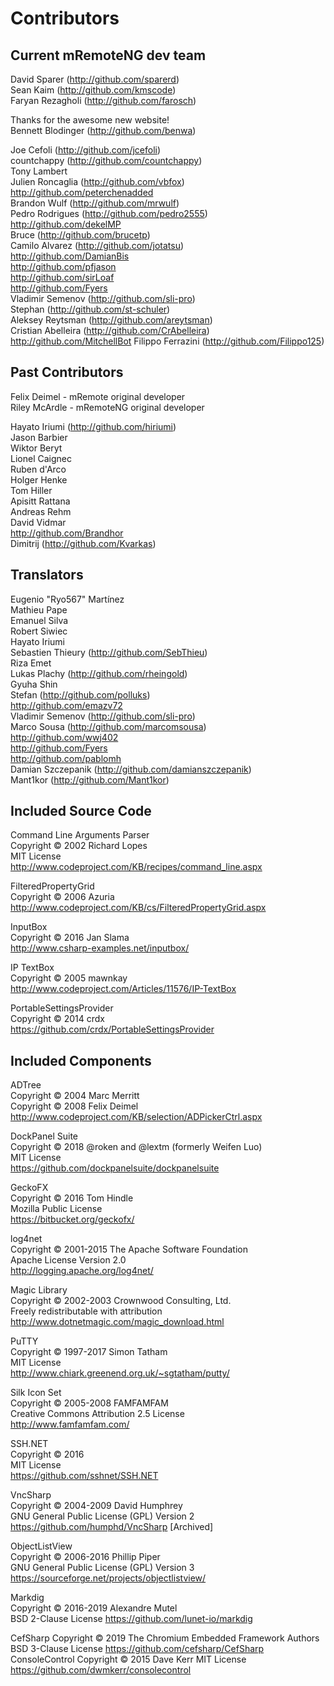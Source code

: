 # Contributors
## Current mRemoteNG dev team
David Sparer (http://github.com/sparerd)  
Sean Kaim (http://github.com/kmscode)  
Faryan Rezagholi (http://github.com/farosch)  

Thanks for the awesome new website!  
Bennett Blodinger (http://github.com/benwa)

Joe Cefoli (http://github.com/jcefoli)  
countchappy (http://github.com/countchappy)  
Tony Lambert  
Julien Roncaglia (http://github.com/vbfox)  
http://github.com/peterchenadded  
Brandon Wulf (http://github.com/mrwulf)  
Pedro Rodrigues (http://github.com/pedro2555)  
http://github.com/dekelMP  
Bruce (http://github.com/brucetp)  
Camilo Alvarez (http://github.com/jotatsu)  
http://github.com/DamianBis  
http://github.com/pfjason  
http://github.com/sirLoaf  
http://github.com/Fyers  
Vladimir Semenov (http://github.com/sli-pro)  
Stephan (http://github.com/st-schuler)  
Aleksey Reytsman (http://github.com/areytsman)  
Cristian Abelleira (http://github.com/CrAbelleira)  
http://github.com/MitchellBot
Filippo Ferrazini (http://github.com/Filippo125)

## Past Contributors
Felix Deimel - mRemote original developer  
Riley McArdle - mRemoteNG original developer  

Hayato Iriumi (http://github.com/hiriumi)  
Jason Barbier  
Wiktor Beryt  
Lionel Caignec  
Ruben d'Arco  
Holger Henke  
Tom Hiller  
Apisitt Rattana  
Andreas Rehm  
David Vidmar  
http://github.com/Brandhor  
Dimitrij (http://github.com/Kvarkas)  

## Translators
Eugenio "Ryo567" Martínez  
Mathieu Pape  
Emanuel Silva  
Robert Siwiec  
Hayato Iriumi  
Sebastien Thieury (http://github.com/SebThieu)  
Riza Emet  
Lukas Plachy (http://github.com/rheingold)  
Gyuha Shin  
Stefan (http://github.com/polluks)  
http://github.com/emazv72  
Vladimir Semenov (http://github.com/sli-pro)  
Marco Sousa (http://github.com/marcomsousa)  
http://github.com/wwj402  
http://github.com/Fyers  
http://github.com/pablomh  
Damian Szczepanik (http://github.com/damianszczepanik)  
Mant1kor (http://github.com/Mant1kor)

## Included Source Code
Command Line Arguments Parser  
Copyright © 2002 Richard Lopes  
MIT License  
http://www.codeproject.com/KB/recipes/command_line.aspx

FilteredPropertyGrid  
Copyright © 2006 Azuria  
http://www.codeproject.com/KB/cs/FilteredPropertyGrid.aspx

InputBox  
Copyright © 2016 Jan Slama  
http://www.csharp-examples.net/inputbox/

IP TextBox  
Copyright © 2005 mawnkay  
http://www.codeproject.com/Articles/11576/IP-TextBox

PortableSettingsProvider   	
Copyright © 2014 crdx  
https://github.com/crdx/PortableSettingsProvider


## Included Components
ADTree  
Copyright © 2004 Marc Merritt  
Copyright © 2008 Felix Deimel  
http://www.codeproject.com/KB/selection/ADPickerCtrl.aspx

DockPanel Suite  
Copyright © 2018 @roken and @lextm (formerly Weifen Luo)  
MIT License  
https://github.com/dockpanelsuite/dockpanelsuite

GeckoFX   
Copyright © 2016 Tom Hindle  
Mozilla Public License  
https://bitbucket.org/geckofx/

log4net  
Copyright © 2001-2015 The Apache Software Foundation  
Apache License Version 2.0  
http://logging.apache.org/log4net/

Magic Library  
Copyright © 2002-2003 Crownwood Consulting, Ltd.  
Freely redistributable with attribution  
http://www.dotnetmagic.com/magic_download.html

PuTTY  
Copyright © 1997-2017 Simon Tatham  
MIT License  
http://www.chiark.greenend.org.uk/~sgtatham/putty/

Silk Icon Set  
Copyright © 2005-2008 FAMFAMFAM  
Creative Commons Attribution 2.5 License  
http://www.famfamfam.com/

SSH.NET  
Copyright © 2016  
MIT License  
https://github.com/sshnet/SSH.NET

VncSharp  
Copyright © 2004-2009 David Humphrey  
GNU General Public License (GPL) Version 2  
https://github.com/humphd/VncSharp [Archived]

ObjectListView  
Copyright © 2006-2016 Phillip Piper  
GNU General Public License (GPL) Version 3  
https://sourceforge.net/projects/objectlistview/

Markdig  
Copyright © 2016-2019 Alexandre Mutel  
BSD 2-Clause License
https://github.com/lunet-io/markdig

CefSharp
Copyright © 2019 The Chromium Embedded Framework Authors
BSD 3-Clause License
https://github.com/cefsharp/CefSharp
ConsoleControl
Copyright © 2015 Dave Kerr
MIT License
https://github.com/dwmkerr/consolecontrol
